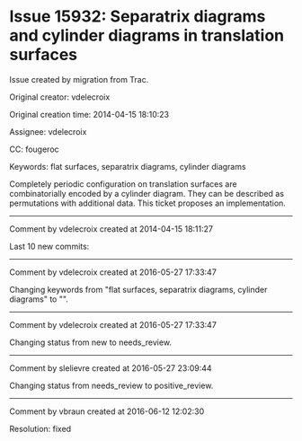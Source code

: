 # Issue 15932: Separatrix diagrams and cylinder diagrams in translation surfaces

Issue created by migration from Trac.

Original creator: vdelecroix

Original creation time: 2014-04-15 18:10:23

Assignee: vdelecroix

CC:  fougeroc

Keywords: flat surfaces, separatrix diagrams, cylinder diagrams

Completely periodic configuration on translation surfaces are combinatorially encoded by a cylinder diagram. They can be described as permutations with additional data. This ticket proposes an implementation.


---

Comment by vdelecroix created at 2014-04-15 18:11:27

Last 10 new commits:


---

Comment by vdelecroix created at 2016-05-27 17:33:47

Changing keywords from "flat surfaces, separatrix diagrams, cylinder diagrams" to "".


---

Comment by vdelecroix created at 2016-05-27 17:33:47

Changing status from new to needs_review.


---

Comment by slelievre created at 2016-05-27 23:09:44

Changing status from needs_review to positive_review.


---

Comment by vbraun created at 2016-06-12 12:02:30

Resolution: fixed
